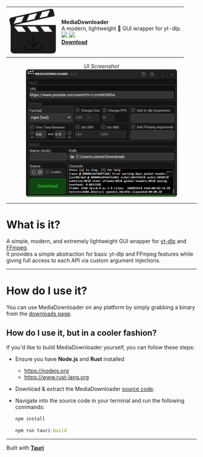 <div align="center">
    <table>
        <tr>
            <td>
                <img src="docs/images/icon.png" width="125px">
            </td>
            <td>
                <strong>MediaDownloader</strong>
                <br>
                A modern, lightweight 🍃 GUI wrapper for yt-dlp.
                <br>
                <img src="https://img.shields.io/github/downloads/o7q/MediaDownloader/total?logo=github&label=Downloads&color=%232fd653">
                <img src="https://img.shields.io/github/languages/code-size/o7q/MediaDownloader?logo=github&label=Code%20Size&color=%23b65cff">
                <br>
                <strong><a href="">Download</a></strong>
            </td>
        </tr>
    </table>
    <i>UI Screenshot</i>
    <br>
    <img src="docs/images/interface.png" style="width: 400px;">
</div>

---

# What is it?

A simple, modern, and extremely lightweight GUI wrapper for [yt-dlp](https://github.com/yt-dlp/yt-dlp) and [FFmpeg](https://ffmpeg.org). \
It provides a simple abstraction for basic yt-dlp and FFmpeg features while giving full access to each API via custom argument injections.

---

# How do I use it?

You can use MediaDownloader on any platform by simply grabbing a binary from the [downloads page](https://github.com/o7q/MediaDownloader/releases).

## How do I use it, but in a cooler fashion?

If you'd like to build MediaDownloader yourself, you can follow these steps:

- Ensure you have **Node.js** and **Rust** installed
  - https://nodejs.org
  - https://www.rust-lang.org

- Download & extract the MediaDownloader [source code](https://github.com/o7q/MediaDownloader/archive/refs/heads/main.zip).
- Navigate into the source code in your terminal and run the following commands:
    ```cmd
    npm install
    ```
    ```cmd
    npm run tauri-build
    ```

---

Built with [**Tauri**](https://tauri.app)
